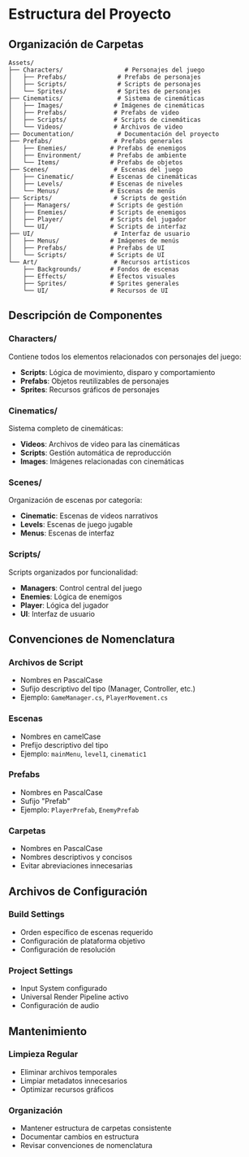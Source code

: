 # Estructura del Proyecto

## Organización de Carpetas

```
Assets/
├── Characters/                 # Personajes del juego
│   ├── Prefabs/              # Prefabs de personajes
│   ├── Scripts/              # Scripts de personajes
│   └── Sprites/              # Sprites de personajes
├── Cinematics/               # Sistema de cinemáticas
│   ├── Images/              # Imágenes de cinemáticas
│   ├── Prefabs/             # Prefabs de video
│   ├── Scripts/             # Scripts de cinemáticas
│   └── Videos/              # Archivos de video
├── Documentation/            # Documentación del proyecto
├── Prefabs/                 # Prefabs generales
│   ├── Enemies/            # Prefabs de enemigos
│   ├── Environment/        # Prefabs de ambiente
│   └── Items/              # Prefabs de objetos
├── Scenes/                  # Escenas del juego
│   ├── Cinematic/          # Escenas de cinemáticas
│   ├── Levels/             # Escenas de niveles
│   └── Menus/              # Escenas de menús
├── Scripts/                 # Scripts de gestión
│   ├── Managers/           # Scripts de gestión
│   ├── Enemies/            # Scripts de enemigos
│   ├── Player/             # Scripts del jugador
│   └── UI/                 # Scripts de interfaz
├── UI/                      # Interfaz de usuario
│   ├── Menus/              # Imágenes de menús
│   ├── Prefabs/            # Prefabs de UI
│   └── Scripts/            # Scripts de UI
└── Art/                     # Recursos artísticos
    ├── Backgrounds/        # Fondos de escenas
    ├── Effects/            # Efectos visuales
    ├── Sprites/            # Sprites generales
    └── UI/                 # Recursos de UI
```

## Descripción de Componentes

### Characters/
Contiene todos los elementos relacionados con personajes del juego:
- **Scripts**: Lógica de movimiento, disparo y comportamiento
- **Prefabs**: Objetos reutilizables de personajes
- **Sprites**: Recursos gráficos de personajes

### Cinematics/
Sistema completo de cinemáticas:
- **Videos**: Archivos de video para las cinemáticas
- **Scripts**: Gestión automática de reproducción
- **Images**: Imágenes relacionadas con cinemáticas

### Scenes/
Organización de escenas por categoría:
- **Cinematic**: Escenas de videos narrativos
- **Levels**: Escenas de juego jugable
- **Menus**: Escenas de interfaz

### Scripts/
Scripts organizados por funcionalidad:
- **Managers**: Control central del juego
- **Enemies**: Lógica de enemigos
- **Player**: Lógica del jugador
- **UI**: Interfaz de usuario

## Convenciones de Nomenclatura

### Archivos de Script
- Nombres en PascalCase
- Sufijo descriptivo del tipo (Manager, Controller, etc.)
- Ejemplo: `GameManager.cs`, `PlayerMovement.cs`

### Escenas
- Nombres en camelCase
- Prefijo descriptivo del tipo
- Ejemplo: `mainMenu`, `level1`, `cinematic1`

### Prefabs
- Nombres en PascalCase
- Sufijo "Prefab"
- Ejemplo: `PlayerPrefab`, `EnemyPrefab`

### Carpetas
- Nombres en PascalCase
- Nombres descriptivos y concisos
- Evitar abreviaciones innecesarias

## Archivos de Configuración

### Build Settings
- Orden específico de escenas requerido
- Configuración de plataforma objetivo
- Configuración de resolución

### Project Settings
- Input System configurado
- Universal Render Pipeline activo
- Configuración de audio

## Mantenimiento

### Limpieza Regular
- Eliminar archivos temporales
- Limpiar metadatos innecesarios
- Optimizar recursos gráficos

### Organización
- Mantener estructura de carpetas consistente
- Documentar cambios en estructura
- Revisar convenciones de nomenclatura
